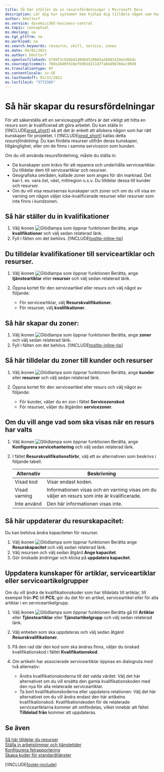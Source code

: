 ```yaml
---
title: Så här ställer du in resursfördelningar | Microsoft Docs
description: Lär dig hur systemet kan hjälpa dig tilldela någon som har de kvalifikationer som krävs för att tillhandahålla tjänster.
author: bholtorf
ms.service: dynamics365-business-central
ms.topic: conceptual
ms.devlang: na
ms.tgt_pltfrm: na
ms.workload: na
ms.search.keywords: resource, skill, service, zones
ms.date: 04/01/2021
ms.author: bholtorf
ms.openlocfilehash: 6799f3c92bb41404b4510b03a26601419e2dbb4c
ms.sourcegitcommit: 766e2840fd16efb901d211d7fa64d96766ac99d9
ms.translationtype: HT
ms.contentlocale: sv-SE
ms.lasthandoff: 03/31/2021
ms.locfileid: "5772385"
---
```

# <a name="set-up-resource-allocation"></a>Så här skapar du resursfördelningar
För att säkerställa att en serviceuppgift utförs är det viktigt att hitta en resurs som är kvalificerad att göra arbetet. Du kan ställa in [!INCLUDE[prod_short](includes/prod_short.md)] så att det är enkelt att allokera någon som har rätt kunskaper för projektet. I [!INCLUDE[prod_short](includes/prod_short.md)] kallas detta _resursfördelning_. Du kan fördela resurser utifrån deras kunskaper, tillgänglighet, eller om de finns i samma servicezon som kunden. 

Om du vill använda resursfördelning, måste du ställa in:  
  
* De kunskaper som krävs för att reparera och underhålla serviceartiklar. Du tilldelar dem till serviceartiklar och resurser.  
* Geografiska områden, kallade zoner som anges för din marknad. Det kan t. ex. vara öst, väst, mittregion o.s.v. Du tilldelar dessa till kunder och resurser.  
* Om du vill visa resursernas kunskaper och zoner och om du vill visa en varning om någon väljer icke-kvalificerade resurser eller resurser som inte finns i kundzonen.  

## <a name="to-set-up-skills"></a>Så här ställer du in kvalifikationer
1. Välj ikonen ![Glödlampa som öppnar funktionen Berätta](media/ui-search/search_small.png "Berätta vad du vill göra"), ange **kvalifikationer** och välj sedan relaterad länk.  
2. Fyll i fälten om det behövs. [!INCLUDE[tooltip-inline-tip](includes/tooltip-inline-tip_md.md)]  

## <a name="to-assign-skills-to-service-items-and-resources"></a>Du tilldelar kvalifikationer till serviceartiklar och resurser.
1. Välj ikonen ![Glödlampa som öppnar funktionen Berätta](media/ui-search/search_small.png "Berätta vad du vill göra"), ange **tjänsteartiklar** eller **resurser** och välj sedan relaterad länk.  
2. Öppna kortet för den serviceartikel eller resurs och välj något av följande:  
  
    * För serviceartiklar, välj **Resurskvalifikationer**.  
    * För resurser, välj **kvalifikationer**.  

## <a name="to-set-up-zones"></a>Så här skapar du zoner:
1. Välj ikonen ![Glödlampa som öppnar funktionen Berätta](media/ui-search/search_small.png "Berätta vad du vill göra"), ange **zoner** och välj sedan relaterad länk.  
2. Fyll i fälten om det behövs. [!INCLUDE[tooltip-inline-tip](includes/tooltip-inline-tip_md.md)]  

## <a name="to-assign-zones-to-customers-and-resources"></a>Så här tilldelar du zoner till kunder och resurser 
1. Välj ikonen ![Glödlampa som öppnar funktionen Berätta](media/ui-search/search_small.png "Berätta vad du vill göra"), ange **kunder** eller **resurser** och välj sedan relaterad länk.  
2. Öppna kortet för den serviceartikel eller resurs och välj något av följande:  
  
    * För kunder, väljer du en zon i fältet **Servicezonskod**.  
    * För resurser, väljer du åtgärden **servicezoner**.  

## <a name="to-specify-what-to-show-when-a-resource-is-chosen"></a>Om du vill ange vad som ska visas när en resurs har valts
1. Välj ikonen ![Glödlampa som öppnar funktionen Berätta](media/ui-search/search_small.png "Berätta vad du vill göra"), ange **Konfigurera servicehantering** och välj sedan relaterad länk. 
2. I fältet **Resurskvalifikationsförbr**, välj ett av alternativen som beskrivs i följande tabell.  
  
    |**Alternativ**|**Beskrivning**|  
    |------------|-------------|  
    |Visad kod | Visar endast koden.|  
    |Visad varning | Informationen visas och en varning visas om du väljer en resurs som inte är kvalificerade.|  
    |Inte använd | Den här informationen visas inte.|  

## <a name="to-update-resource-capacity"></a>Så här uppdaterar du resurskapacitet:  
Du kan behöva ändra kapaciteten för resurser.  
  
1. Välj ikonen ![Glödlampa som öppnar funktionen Berätta](media/ui-search/search_small.png "Berätta vad du vill göra") ange **Resurskapacitet** och välj sedan relaterad länk.  
2. Välj resursen och välj sedan åtgärd **Ange kapacitet**.  
3. Gör önskade ändringar och klicka på **uppdatera kapacitet**.  

## <a name="to-update-skills-for-items-service-items-or-service-item-groups"></a>Uppdatera kunskaper för artiklar, serviceartiklar eller serviceartikelgrupper
Om du vill ändra de kvalifikationskoder som har tilldelats till artiklar, till exempel från **PC** till **PCS**, gör du det för en artikel, serviceartikel eller för alla artiklar i en serviceartikelgrupp.  
  
1. Välj ikonen ![Glödlampa som öppnar funktionen Berätta](media/ui-search/search_small.png "Berätta vad du vill göra") gå till **Artiklar** eller **Tjänsteartiklar** eller **Tjänstartikelgrupp** och välj sedan relaterad länk.  
2. Välj enheten som ska uppdateras och välj sedan åtgärd **Resurskvalifikationer**.  
3. På den rad där den kod som ska ändras finns, väljer du önskad kvalifikationskod i fältet **Kvalifikationskod**.  
4.  Om artikeln har associerade serviceartiklar öppnas en dialogruta med två alternativ:  
  
    * Ändra kvalifikationskoderna till det valda värdet: Välj det här alternativet om du vill ersätta den gamla kvalifikationskoden med den nya för alla relaterade serviceartiklar.  
    * Ta bort kvalifikationskoderna eller uppdatera relationen: Välj det här alternativet om du vill ändra endast den här artikelns kvalifikationskod. Kvalifikationskoden för de relaterade serviceartiklarna kommer att omfördelas, vilket innebär att fältet **Tilldelad från** kommer att uppdateras.  
  
## <a name="see-also"></a>Se även
[Så här tilldelar du resurser](service-how-to-allocate-resources.md)  
[Ställa in arbetstimmar och tjänstetider](service-how-setup-work-service-hours.md)  
[Konfigurera felrapportering](service-how-setup-fault-reporting.md)  
[Skapa koder för standardtjänster](service-how-setup-service-coding.md)  
 



[!INCLUDE[footer-include](includes/footer-banner.md)]